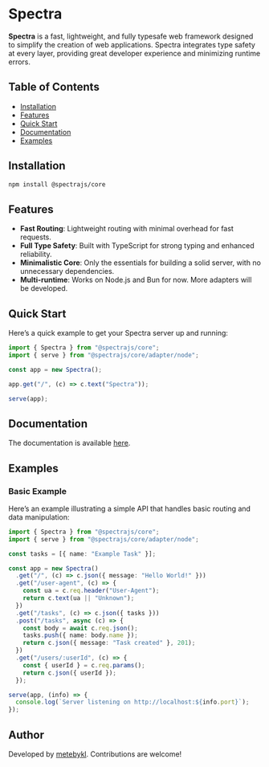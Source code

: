 # Spectra

**Spectra** is a fast, lightweight, and fully typesafe web framework designed to simplify the creation of web applications. Spectra integrates type safety at every layer, providing great developer experience and minimizing runtime errors.

## Table of Contents

- [Installation](#installation)
- [Features](#features)
- [Quick Start](#quick-start)
- [Documentation](docs/index.md)
- [Examples](#examples)

## Installation

```bash
npm install @spectrajs/core
```

## Features

- **Fast Routing**: Lightweight routing with minimal overhead for fast requests.
- **Full Type Safety**: Built with TypeScript for strong typing and enhanced reliability.
- **Minimalistic Core**: Only the essentials for building a solid server, with no unnecessary dependencies.
- **Multi-runtime**: Works on Node.js and Bun for now. More adapters will be developed.

## Quick Start

Here’s a quick example to get your Spectra server up and running:

```typescript
import { Spectra } from "@spectrajs/core";
import { serve } from "@spectrajs/core/adapter/node";

const app = new Spectra();

app.get("/", (c) => c.text("Spectra"));

serve(app);
```

## Documentation

The documentation is available [here](docs/index.md).

## Examples

### Basic Example

Here’s an example illustrating a simple API that handles basic routing and data manipulation:

```typescript
import { Spectra } from "@spectrajs/core";
import { serve } from "@spectrajs/core/adapter/node";

const tasks = [{ name: "Example Task" }];

const app = new Spectra()
  .get("/", (c) => c.json({ message: "Hello World!" }))
  .get("/user-agent", (c) => {
    const ua = c.req.header("User-Agent");
    return c.text(ua || "Unknown");
  })
  .get("/tasks", (c) => c.json({ tasks }))
  .post("/tasks", async (c) => {
    const body = await c.req.json();
    tasks.push({ name: body.name });
    return c.json({ message: "Task created" }, 201);
  })
  .get("/users/:userId", (c) => {
    const { userId } = c.req.params();
    return c.json({ userId });
  });

serve(app, (info) => {
  console.log(`Server listening on http://localhost:${info.port}`);
});
```

## Author

Developed by [metebykl](https://github.com/metebykl). Contributions are welcome!
